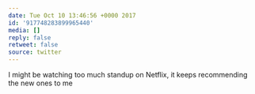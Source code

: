 ```yaml
---
date: Tue Oct 10 13:46:56 +0000 2017
id: '917748283899965440'
media: []
reply: false
retweet: false
source: twitter
---
```


I might be watching too much standup on Netflix, it keeps recommending the new ones to me